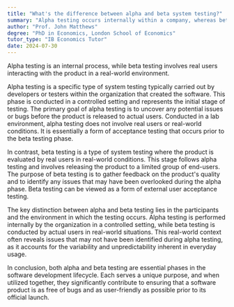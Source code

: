 ```yaml
---
title: "What's the difference between alpha and beta system testing?"
summary: "Alpha testing occurs internally within a company, whereas beta testing engages real users in actual environments to evaluate the product's performance and gather feedback."
author: "Prof. John Matthews"
degree: "PhD in Economics, London School of Economics"
tutor_type: "IB Economics Tutor"
date: 2024-07-30
---
```


Alpha testing is an internal process, while beta testing involves real users interacting with the product in a real-world environment.

Alpha testing is a specific type of system testing typically carried out by developers or testers within the organization that created the software. This phase is conducted in a controlled setting and represents the initial stage of testing. The primary goal of alpha testing is to uncover any potential issues or bugs before the product is released to actual users. Conducted in a lab environment, alpha testing does not involve real users or real-world conditions. It is essentially a form of acceptance testing that occurs prior to the beta testing phase.

In contrast, beta testing is a type of system testing where the product is evaluated by real users in real-world conditions. This stage follows alpha testing and involves releasing the product to a limited group of end-users. The purpose of beta testing is to gather feedback on the product's quality and to identify any issues that may have been overlooked during the alpha phase. Beta testing can be viewed as a form of external user acceptance testing.

The key distinction between alpha and beta testing lies in the participants and the environment in which the testing occurs. Alpha testing is performed internally by the organization in a controlled setting, while beta testing is conducted by actual users in real-world situations. This real-world context often reveals issues that may not have been identified during alpha testing, as it accounts for the variability and unpredictability inherent in everyday usage.

In conclusion, both alpha and beta testing are essential phases in the software development lifecycle. Each serves a unique purpose, and when utilized together, they significantly contribute to ensuring that a software product is as free of bugs and as user-friendly as possible prior to its official launch.
    